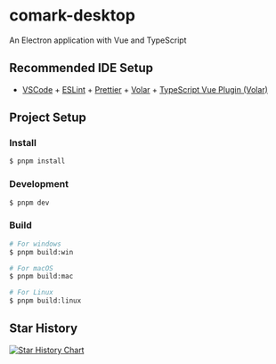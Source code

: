 # comark-desktop

An Electron application with Vue and TypeScript

## Recommended IDE Setup

- [VSCode](https://code.visualstudio.com/) + [ESLint](https://marketplace.visualstudio.com/items?itemName=dbaeumer.vscode-eslint) + [Prettier](https://marketplace.visualstudio.com/items?itemName=esbenp.prettier-vscode) + [Volar](https://marketplace.visualstudio.com/items?itemName=Vue.volar) + [TypeScript Vue Plugin (Volar)](https://marketplace.visualstudio.com/items?itemName=Vue.vscode-typescript-vue-plugin)

## Project Setup

### Install

```bash
$ pnpm install
```

### Development

```bash
$ pnpm dev
```

### Build

```bash
# For windows
$ pnpm build:win

# For macOS
$ pnpm build:mac

# For Linux
$ pnpm build:linux
```

## Star History

<a href="https://www.star-history.com/#comarkapp/comark&Date">
 <picture>
   <source media="(prefers-color-scheme: dark)" srcset="https://api.star-history.com/svg?repos=comarkapp/comark&type=Date&theme=dark" />
   <source media="(prefers-color-scheme: light)" srcset="https://api.star-history.com/svg?repos=comarkapp/comark&type=Date" />
   <img alt="Star History Chart" src="https://api.star-history.com/svg?repos=comarkapp/comark&type=Date" />
 </picture>
</a>
